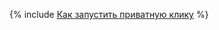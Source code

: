 {% include [Как запустить приватную клику](../../../../_includes/user-guide/data-processing/chyt/cliques/start.md) %}